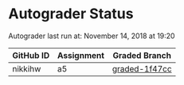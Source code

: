 # Autograder Status
Autograder last run at: November 14, 2018 at 19:20

| GitHub ID | Assignment | Graded Branch |
|-----------|------------|---------------|
| nikkihw | a5 | [graded-1f47cc](https://github.com/Fall2018COMP401-001/a5-nikkihw/tree/graded-1f47cc) | 
